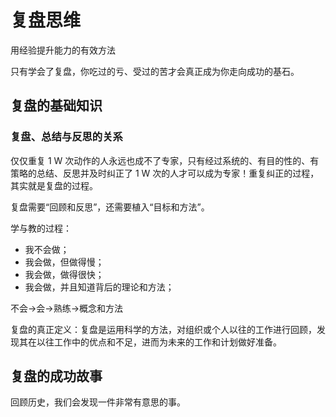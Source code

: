 # 复盘思维

用经验提升能力的有效方法

只有学会了复盘，你吃过的亏、受过的苦才会真正成为你走向成功的基石。


## 复盘的基础知识

### 复盘、总结与反思的关系

仅仅重复 1 W 次动作的人永远也成不了专家，只有经过系统的、有目的性的、有策略的总结、反思并及时纠正了 1 W 次的人才可以成为专家！重复纠正的过程，其实就是复盘的过程。

复盘需要“回顾和反思”，还需要植入“目标和方法”。

学与教的过程：

- 我不会做；
- 我会做，但做得慢；
- 我会做，做得很快；
- 我会做，并且知道背后的理论和方法；

不会->会->熟练->概念和方法

复盘的真正定义：复盘是运用科学的方法，对组织或个人以往的工作进行回顾，发现其在以往工作中的优点和不足，进而为未来的工作和计划做好准备。

## 复盘的成功故事

回顾历史，我们会发现一件非常有意思的事。
